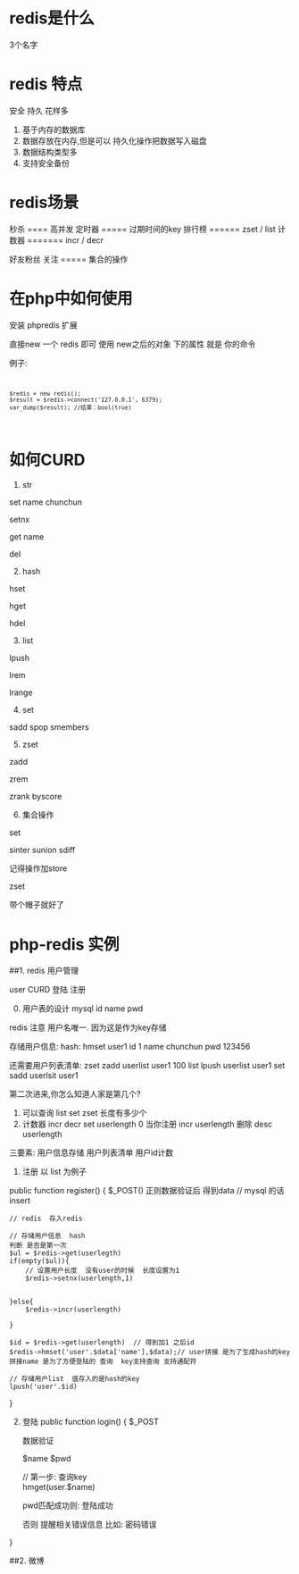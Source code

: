 # redis是什么

3个名字


# redis 特点

安全  持久  花样多



1. 基于内存的数据库
2. 数据存放在内存,但是可以 持久化操作把数据写入磁盘
3. 数据结构类型多
4. 支持安全备份

# redis场景

秒杀    ==== 高并发
定时器     ===== 过期时间的key
排行榜    ======  zset  /  list
计数器   ======= incr  /  decr

好友粉丝 关注   =====   集合的操作



# 在php中如何使用

安装 phpredis 扩展

直接new 一个 redis 即可   使用 new之后的对象 下的属性   就是 你的命令

例子:
<code>
	

	$redis = new redis();  
	$result = $redis->connect('127.0.0.1', 6379);  
	var_dump($result); //结果：bool(true)  

</code>








# 如何CURD

1. str

set name chunchun

setnx

get name

del





2. hash

hset

hget

hdel




3. list

lpush

lrem

lrange




4. set

sadd
spop
smembers

5. zset

zadd

zrem

zrank   byscore



6. 集合操作

set

sinter  sunion  sdiff

记得操作加store



zset

带个帽子就好了


# php-redis  实例


##1. redis 用户管理

user   CURD  登陆  注册

0. 用户表的设计
mysql
id  name  pwd  


redis   注意 用户名唯一. 因为这是作为key存储

存储用户信息: hash:   hmset user1  id  1  name chunchun  pwd 123456

还需要用户列表清单:
zset   zadd userlist user1 100
list   lpush userlist user1
set	  sadd userlsit user1 

第二次进来,你怎么知道人家是第几个?
1. 可以查询 list  set  zset 长度有多少个
2. 计数器   incr decr         set userlength 0    当你注册 incr userlength  删除  desc userlength


三要素: 用户信息存储  用户列表清单  用户id计数














1. 注册  以 list 为例子

public function register()
{
	$_POST()
	正则数据验证后 
	得到data
	// mysql 的话 insert
	
	// redis  存入redis
	
	// 存储用户信息  hash
	判断 是否是第一次
	$ul = $redis->get(userlegth) 
	if(empty($ul)){
		// 设置用户长度  没有user的时候  长度设置为1
		$redis->setnx(userlength,1) 
		

	}else{
		$redis->incr(userlength)
		
	}

	$id = $redis->get(userlength)  // 得到加1 之后id
	$redis->hmset('user'.$data['name'],$data);// user拼接 是为了生成hash的key  拼接name 是为了方便登陆的 查询  key支持查询 支持通配符

	// 存储用户list  值存入的是hash的key
	lpush('user'.$id)


}


2. 登陆
public function login()
{
	$_POST

	数据验证


	$name
	$pwd

	// 第一步: 查询key  
	hmget(user.$name)


	pwd匹配成功则: 登陆成功

	否则 提醒相关错误信息  比如: 密码错误



	






}






##2. 微博




